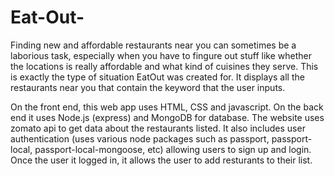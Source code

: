 # Eat-Out-
Finding new and affordable restaurants near you can sometimes be a laborious task, especially when you have to fingure out stuff like whether the locations is really affordable and what kind of cuisines they serve. This is exactly the type of situation EatOut was created for. It displays all the restaurants near you that contain the keyword that the user inputs. 

On the front end, this web app uses HTML, CSS and javascript. On the back end it uses Node.js (express) and MongoDB for database. The website uses zomato api to get data about the restaurants listed. It also includes user authentication (uses various node packages such as passport, passport-local, passport-local-mongoose, etc) allowing users to sign up and login. Once the user it logged in, it allows the user to add resturants to their list. 
